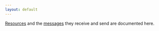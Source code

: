 ```yaml
---
layout: default
---
```

[Resources](resources/) and the [messages](messages/) they receive and send are documented here.

